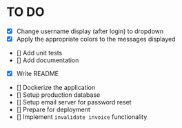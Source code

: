 # TO DO

- [x] Change username display (after login) to dropdown
- [x] Apply the appropriate colors to the messages displayed
- [] Add unit tests
- [] Add documentation
- [x] Write README
- [] Dockerize the application
- [] Setup production database
- [] Setup email server for password reset
- [] Prepare for deployment
- [] Implement `invalidate invoice` functionality